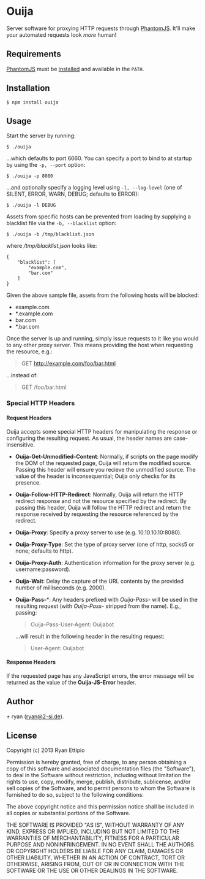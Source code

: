 # Ouija

Server software for proxying HTTP requests through
[PhantomJS](http://phantomjs.org). It'll make your automated requests look
*more* human!

## Requirements

[PhantomJS](http://phantomjs.org) must be
[installed](http://phantomjs.org/download.html) and available in the `PATH`.

## Installation

```
$ npm install ouija
```

## Usage

Start the server by running:

```
$ ./ouija
```

...which defaults to port 6660. You can specify a port to bind to at startup by
using the `-p, --port` option:

```
$ ./ouija -p 8080
```

...and optionally specify a logging level using `-l, --log-level` (one of
SILENT, ERROR, WARN, DEBUG; defaults to ERROR):


```
$ ./ouija -l DEBUG
```

Assets from specific hosts can be prevented from loading by supplying a blacklist file via the `-b, --blacklist` option:

```
$ ./ouija -b /tmp/blacklist.json
```

where */tmp/blacklist.json* looks like:

```
{
    "blacklist": [
        "example.com",
        "bar.com"
    ]
}
```

Given the above sample file, assets from the following hosts will be blocked:

 - example.com
 - *.example.com
 - bar.com
 - *.bar.com

Once the server is up and running, simply issue requests to it like you would
to any other proxy server. This means providing the host when requesting the
resource, e.g.:

 > GET http://example.com/foo/bar.html

...instead of:

 > GET /foo/bar.html

### Special HTTP Headers

#### Request Headers

Ouija accepts some special HTTP headers for manipulating the response or
configuring the resulting request. As usual, the header names are
case-insensitive.

 - **Ouija-Get-Unmodified-Content**: Normally, if scripts on the page modify
   the DOM of the requested page, Ouija will return the modified source.
   Passing this header will ensure you recieve the unmodified source. The value
   of the header is inconsequential; Ouija only checks for its presence.

 - **Ouija-Follow-HTTP-Redirect**: Normally, Ouija will return the HTTP
   redirect response and not the resource specified by the redirect. By passing
   this header, Ouija will follow the HTTP redirect and return the response
   received by requesting the resource referenced by the redirect.

 - **Ouija-Proxy**: Specify a proxy server to use (e.g. 10.10.10.10:8080).

 - **Ouija-Proxy-Type**: Set the type of proxy server (one of http, socks5 or
   none; defaults to http).

 - **Ouija-Proxy-Auth**: Authentication information for the proxy server
   (e.g. username:password).

 - **Ouija-Wait**: Delay the capture of the URL contents by the provided number
   of milliseconds (e.g. 2000).

 - **Ouija-Pass-***: Any headers prefixed with *Ouija-Pass-* will be used in
   the resulting request (with *Ouija-Pass-* stripped from the name). E.g.,
   passing:

    > Ouija-Pass-User-Agent: Ouijabot

   ...will result in the following header in the resulting request:

    > User-Agent: Ouijabot

#### Response Headers

If the requested page has any JavaScript errors, the error message will be
returned as the value of the **Ouija-JS-Error** header.

## Author

± ryan (ryan@2-si.de).

## License

Copyright (c) 2013 Ryan Ettipio

Permission is hereby granted, free of charge, to any person obtaining a copy of
this software and associated documentation files (the "Software"), to deal in
the Software without restriction, including without limitation the rights to
use, copy, modify, merge, publish, distribute, sublicense, and/or sell copies
of the Software, and to permit persons to whom the Software is furnished to do
so, subject to the following conditions:

The above copyright notice and this permission notice shall be included in all
copies or substantial portions of the Software.

THE SOFTWARE IS PROVIDED "AS IS", WITHOUT WARRANTY OF ANY KIND, EXPRESS OR
IMPLIED, INCLUDING BUT NOT LIMITED TO THE WARRANTIES OF MERCHANTABILITY,
FITNESS FOR A PARTICULAR PURPOSE AND NONINFRINGEMENT. IN NO EVENT SHALL THE
AUTHORS OR COPYRIGHT HOLDERS BE LIABLE FOR ANY CLAIM, DAMAGES OR OTHER
LIABILITY, WHETHER IN AN ACTION OF CONTRACT, TORT OR OTHERWISE, ARISING FROM,
OUT OF OR IN CONNECTION WITH THE SOFTWARE OR THE USE OR OTHER DEALINGS IN THE
SOFTWARE.
